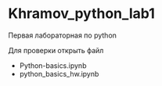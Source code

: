 # Khramov_python_lab1
Первая лабораторная по python

Для проверки открыть файл
- Python-basics.ipynb
- python_basics_hw.ipynb
